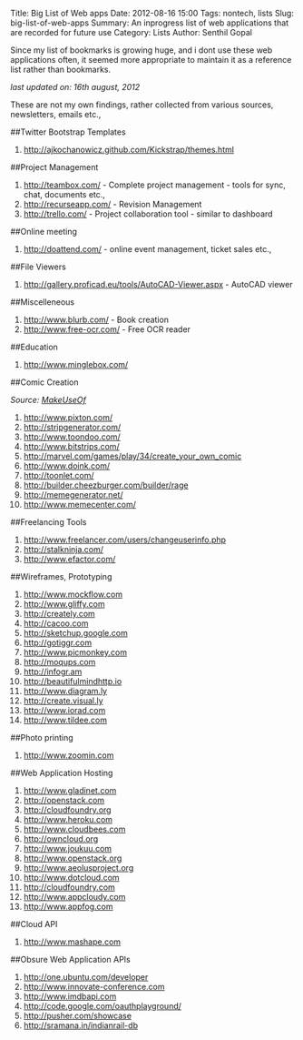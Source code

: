 Title: Big List of Web apps
Date: 2012-08-16 15:00
Tags: nontech, lists
Slug: big-list-of-web-apps
Summary: An inprogress list of web applications that are recorded for future use
Category: Lists
Author: Senthil Gopal


Since my list of bookmarks is growing huge, and i dont use these web applications often, it seemed more appropriate to maintain it as a reference list rather than bookmarks.

_last updated on: 16th august, 2012_

These are not my own findings, rather collected from various sources, newsletters, emails etc.,

##Twitter Bootstrap Templates

1. <http://ajkochanowicz.github.com/Kickstrap/themes.html>


##Project Management

1. <http://teambox.com/> - Complete project management - tools for sync, chat, documents etc.,
2. <http://recurseapp.com/> - Revision Management
3. <http://trello.com/> - Project collaboration tool - similar to dashboard

##Online meeting

1. <http://doattend.com/> - online event management, ticket sales etc.,

##File Viewers

1. <http://gallery.proficad.eu/tools/AutoCAD-Viewer.aspx> - AutoCAD viewer

##Miscelleneous

1. <http://www.blurb.com/> - Book creation
2. <http://www.free-ocr.com/> - Free OCR reader


##Education

1. <http://www.minglebox.com/>

##Comic Creation

_Source: [MakeUseOf](http://www.makeuseof.com/tag/create-web-comics-memes-free-tools/)_

1. <http://www.pixton.com/>
2. <http://stripgenerator.com/>
3. <http://www.toondoo.com/>
4. <http://www.bitstrips.com/>
5. <http://marvel.com/games/play/34/create_your_own_comic>
6. <http://www.doink.com/>
7. <http://toonlet.com/>
8. <http://builder.cheezburger.com/builder/rage>
9. <http://memegenerator.net/>
10. <http://www.memecenter.com/>

##Freelancing Tools

1. <http://www.freelancer.com/users/changeuserinfo.php>
2. <http://stalkninja.com/>
3. <http://www.efactor.com/>

##Wireframes, Prototyping

1. <http://www.mockflow.com>
2. <http://www.gliffy.com>
3. <http://creately.com>
4. <http://cacoo.com>
5. <http://sketchup.google.com>
6. <http://gotiggr.com>
7. <http://www.picmonkey.com>
8. <http://moqups.com>
9. <http://infogr.am>
10. <http://beautifulmindhttp.io>
11. <http://www.diagram.ly>
12. <http://create.visual.ly>
13. <http://www.iorad.com>
14. <http://www.tildee.com>

##Photo printing

1. <http://www.zoomin.com>

##Web Application Hosting

1. <http://www.gladinet.com>
2. <http://openstack.com>
3. <http://cloudfoundry.org>
4. <http://www.heroku.com>
5. <http://www.cloudbees.com>
6. <http://owncloud.org>
7. <http://www.joukuu.com>
8. <http://www.openstack.org>
9. <http://www.aeolusproject.org>
10. <http://www.dotcloud.com>
11. <http://cloudfoundry.com>
12. <http://www.appcloudy.com>
13. <http://www.appfog.com>

##Cloud API

1. <http://www.mashape.com>

##Obsure Web Application APIs

1. <http://one.ubuntu.com/developer>
2. <http://www.innovate-conference.com>
3. <http://www.imdbapi.com>
4. <http://code.google.com/oauthplayground/>
5. <http://pusher.com/showcase>
6. <http://sramana.in/indianrail-db>
